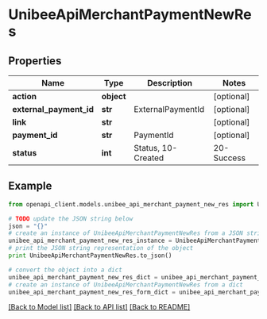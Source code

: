 # UnibeeApiMerchantPaymentNewRes


## Properties

Name | Type | Description | Notes
------------ | ------------- | ------------- | -------------
**action** | **object** |  | [optional] 
**external_payment_id** | **str** | ExternalPaymentId | [optional] 
**link** | **str** |  | [optional] 
**payment_id** | **str** | PaymentId | [optional] 
**status** | **int** | Status, 10-Created|20-Success|30-Failed|40-Cancelled | [optional] 

## Example

```python
from openapi_client.models.unibee_api_merchant_payment_new_res import UnibeeApiMerchantPaymentNewRes

# TODO update the JSON string below
json = "{}"
# create an instance of UnibeeApiMerchantPaymentNewRes from a JSON string
unibee_api_merchant_payment_new_res_instance = UnibeeApiMerchantPaymentNewRes.from_json(json)
# print the JSON string representation of the object
print UnibeeApiMerchantPaymentNewRes.to_json()

# convert the object into a dict
unibee_api_merchant_payment_new_res_dict = unibee_api_merchant_payment_new_res_instance.to_dict()
# create an instance of UnibeeApiMerchantPaymentNewRes from a dict
unibee_api_merchant_payment_new_res_form_dict = unibee_api_merchant_payment_new_res.from_dict(unibee_api_merchant_payment_new_res_dict)
```
[[Back to Model list]](../README.md#documentation-for-models) [[Back to API list]](../README.md#documentation-for-api-endpoints) [[Back to README]](../README.md)


